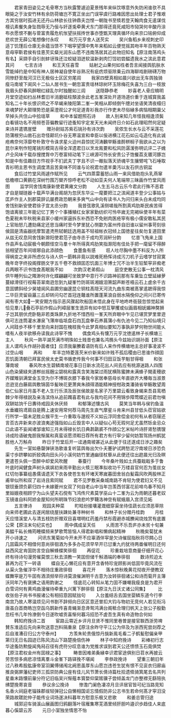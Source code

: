 <!-- { "loadSidebar": true } -->
　　君家青田姿见之毛骨寒方当秋露警遽迫夏景残年来纵饮啄意外失防闲谁欤不具眼毙之于汝安竹林有余防荷塘岂不寛正坐出门误寜虞行路难因思出处理士君子惟艰方其穷居时孤进无还丹山林欲长往钟鼎夫岂悭一朝陇书至倐若登天翰肉食无逺谋伐檀讥素餐失身坠戮辱无乃佞与奸逐兎牵黄犬东门那得还竟死咸阳市恸哭何辛酸丹涂布衣愿恨不蒯与菅富贵履危机怅望扶摇抟世事亦堕甑天理真循环向来京口铭俯仰成悲欢世无薛公笔想像付永叹
　　和万元亨舍人送芡实
　　吴兴鱼稻乡来视刺史印适丁饥馑后仓廪无余蕴当馈不下咽寜望馔中隽年来稻如云便觉摇其吻丰年百物熟天意毋寜靳君侯有佳恵芡实粲光润东山愿不违南荡居其近此物旧知名【原注南荡鸡头有名】采撷手自引剖蚌讶珠还泣蛟疑泪迸软温新剥肉饤饾初尝醖遗我水之滨此意君其问
　　七言古诗
　　和王天任喜雪
　　姑射之山果何如徃者吾言闻接舆肌肤氷雪能绰约是中知有神人居神凝自使年谷熟况有疵疠烦驱除乗云四海聊戏剧磅礴万物同惨舒至哉河汉已无极俗士区区穷尾闾
　　我家四壁真相如晨兴欲出无车舆独骑瘦马南坡下阆风十二仙人居书生一朝忽富贵瑶林琼树环玉除梅花失喜为三白一枝放我眉头舒春风醉眼红緑乱尔时独醒如三闾
　　送隠静恭老
　　妙喜老人骨应槁明月堂空迹如扫丛林耆旧半消磨砥柱頽波余此老五峯深处开道场道价重于连城寳我盖知名二十年长恨识师之不早朅来陵阳第二峯一笑相从即倾倒午牕对坐语笑清夜榻归来魂梦好大颠理势恐是渠澄观公才何足道青衫我亦行作吏未尽俗縁多病恼相期巢父早掉头共住山中拾瑶草
　　和中本留题照石诗
　　故人别来知几年怪我相逢须鬓白看镜功名不用频苍苔徧教留行迹蚤知宇定发天光未闻终日介如石此理昭然何足疑来诗并遣镌崖壁
　　赠孙尉姑苏紫石铫孙有诗次韵
　　吴侬生长水与云不采莲花防蒲根穷山凿石出竒怪颠坑仆谷无寒温宣和幸臣以佞进横江花石如云屯造化有此诚疮痏奈何浮靡夸朴敦守令诛求星火迫州县惊扰河涛飜举觞谁酹栟榈子我欲从之以为昆尔来刳作短尾铫形模简古得全浑遗君日以烹龙鳯要和松风防潺湲弥明讥评二子媿卢仝风味千载存搜搅胷中万卷富倾动笔下三峡源可怜长安贵公子饱餐荔支餍河豚岂知是中有佳趣目方忤视手不扪武夫丁字且不识一礮拟落天骄魂平生攘臂咤飞石唾取青衫明主恩书生调度清且苦臭味不同谁与论祝君勿遣羊羮汚以友石供古铜盆
　　食后过竹堂风雨遽作赋所见
　　云气四蒸雷蓄怒山雨一来风借助抱头乳燕窜低檐噤口黄鹂在深树竹围万槊齐惊呼老松不动如亚夫何人笔端带三昧画作竹堂风雨图
　　监学同舍饯南康新使君黄雍文分韵
　　人生五马古云乐今君此行殊不恶君才自是瑚琏器十载声华满台阁胡为忽厌东华尘一麾要把江之滨闻道丰登少公事姑与匡庐作主人到郡莫辞讥屡费政恐朝来多爽气山中向有读书人为问归来头白未成均同舍饯别新安使君徐子宜太丞分韵
　　我昔弦歌乳溪侧嗟哉所割真鸡肋斯民疾苦得饱谙离彼三年能记忆丁男个个事播殖红女家家勤纺织可怜卒嵗无完褐纵使丰年有菜色夏税未毕秋税来县家小缓州家逼拆东补西恐不免剜肉医疮寜有极小儒安敢私其民上官贻怒几遭劾痛定还思当痛时至今梦里犹心恻歙为富州传自旧谁以留州事苛刻徐侯固是清庙器抚摩暂遣凴熊轼朝廷选用盖不轻祖帐衣冠倾上国徳星往矣勿复道田里从兹无叹息同舍饯新滁阳使君范子由寺丞于成均芳润轩分韵
　　忆昔飞鳬来上国作县声名动宸极今朝颇怪空马羣十年所得真鸡肋笑指滁阳有佳处手把一麾留不得醉翁相望百年间琅琊自此添顔色
　　食墨鱼有感
　　诳人吐尽胸中墨不料反为人所得祸变之来非所虑仅与诗人供一筯韩非竟以説难死杨恽诗成污刀机子云嗜学甘寂寞晚年竒字终投阁撑肠文字五千卷不救顔囬忍饥面三年博士冗不治半生铅椠寜非痴老兵两眼不识书饱食髙眠我不如
　　次韵汉老弟假山
　　庭空吏散无公事一枕清风供午睡列仙之陬渺何许化蝶翩翩可坐致梦中意行不识路神前那有车乗坠立壁延縁萝蔓緑滑径行视莓苔翠南逰忽到九疑峯竹防斑斑湘娥泪箫韶声断苍梧云石上虗余千古意囬镳斜经少昊墟阆风县圃穷幽邃昆仑铜柱髙隠天河流九曲东南被髙掌逺蹠得我惊二华巨灵留赑屭三丘却转问勾芒首冠连鼇谁所置蓬莱浪自弱水隔俛仰之间兴已寄传闻有枣大如一笑安期方指示恶风骤起吹船囬未悟此身在平地咚咚衙鼓忽惊觉起来恰见羣儿叠石亭前作假山列嶂层峯生诡异有如中怒互拏攫或似画眉相妩媚神獒狮子岂其朋伏虎卧駞非若类珠屏九折地不惜西柱一峯天所弃眼中乍见已堪赏梦里曽逰俱可志连筒灌水瀑泉飞薄岸临坻盘石岿瓦盘拳石养菖蒲小有仇池今见二乃知仙境只人间跬歩不移千里至向来封国在槐枝我今此梦真相似要知万事孰非梦何物世间能乆嗜有人夜半欲移舟读我此诗寜不愧
　　偶食鸡头有懐万元亨沈徳逺林子长横塘三主人
　　秋风一熟平湖芡满市明珠如土贱昔也兼名鸿鴈头今兹始识胡孙面【原注主人谓鸡头作胡孙面者佳】应须我軰賸着语防有后人来作传横塘地主总好事凌波不过空山咽
　　再和
　　年丰岂特菱莲芡米价新来如许贱不孤后稷由已思谁作顔囬忍饥面清朝已拜富民侯太史莫书循吏传我今何事不归田豆饭芋魁甘得咽
　　和张簿南坡
　　春风吹水生碧鳞南坡花事日日新水流花出人间去应有桃源迷路人四围山色染黛緑夹道栁丝摇麹尘碧桃和露真含笑海棠过雨犹横陈蜜脾未满蜂子閙麦穂欲齐媒雉驯满堂金玉空为尔不博斑衣膝下春我今家居奉慈母长年直欲齐大椿毎当淑景恣逰览白藤肩舆敷锦茵华髪映花更萧爽朱顔得酒能精神授柑政类潘骑省举觞敢望周伯仁仙家日月虽不老人生行乐湏及辰张侯故是名家子万里碧云看致身朅来吾县鸾栖棘少年得禄説及亲洛滨侍从追前躅喜君有此与我均花间不用锦歩障莺蝶近前君勿嗔双缾姑饷千日夀待戒园夫休厌频
　　和郁簿述懐古风
　　莫笑当年韩与侯钓鱼温水垂纎钩鸢肩自是腾上速安用常何荐马周先生直气摩星斗肯来州县甘低头莅官姑欲行所学一猿未足胜众猴平生一介重取与邈视不义如云浮同舍偿金初何有从者窃屦还言否古井新来亦波浪夷途强指如山丘毁言中人以疑似心苟无瑕何足尤虽然铄金忌众口此语不妄闻诸邹谁知三月未得禄长饥日典鹔鹴裘不作顔公乞米帖吟诗肝肾愁镌锼诗成险语破鬼胆我惭属和真蛮讴愿须暇日荐所有君方有行寜少留何妨暂驾扬州鹤犹胜他人万斛舟
　　昨日于竹堂后开一迳通南坡甚近从此便于往还遂成日渉之趣矣
　　先生一室如悬罄弹铗浩歌谁复听篮舆毎出欠仆夫蹇驴试跨愁泥泞南坡日渉恐负渠寸歩跻攀如折胫偶向田头问小溪何妨竹里通幽径杖藜从此便还往出趂晨光归及暝更遣苍头佩一壶醉中却爱风吹醒
　　春蚕行
　　今年桑叶贱如土呉蚕戢戢多于鲁叶底时闻健食声树头飒飒初来雨辛勤出火倐三眠凖拟收功千万缕县官何忍为茧丝女红切勿事纂组愚儒请遗天下衣各使苍生有环堵天寒嵗暮田舍翁白髪霜风吹两股林正甫举似所和双了岩诗且索同赋
　　君不见罗敷采桑城南路不肯轻为使君妇又不见银钗垂颈负薪归四十未嫁夔州女双了何自老山中当年岂羡西邻富花前啼鸟春不知月里姮娥夜相顾宁为山头望夫石傥有飞鸿传尺素莫学巫山十二峯为云为雨朝还暮老奴玉镜谁自料阿娇金屋知何所眀珠节妇浪悲吟罗韈洛神空有赋蛾眉入宫须见妬
　　五言律诗
　　观园夫种菜
　　町畦纷接壤灌溉细穿渠坐待佳蔬长应须恶草除向来师老圃此去遂闲居绕屋扶踈处兼寻种树书
　　和林子长分赠丹桂韵
　　月桂天应惜溪堂人与清五枝防折赠双目喜増明红药羞丹禁彤霞避赤城賸闻烧烛赏有底置公荣【原注末句纪实也】
　　雨中偶成呈天任
　　乆雨苦不乐吾庐亦未贫十旬兼美醖千畆长脩筠睡蝶频来梦歌莺皆恼人得君新唱和懒病起精神
　　秋晚矣菊犹未开小诗速之
　　问讯东篱菊如今开未开不应辜酒伴寜是欠诗催屈指秋将尽闗心日几囬霜风不相借何意尚徘徊酒为多多办花须早早开已愆重九约犹待两畨催明日还何益西风定肯囬防言空自解蜂蝶笑徘徊
　　再促花
　　珍重栽培意商量仔细开花心终有待诗句漫劳催莫恨三秋去湏教一笑囬但储千斛酒端的奉徘徊
　　数诗煎迫太甚再为花下一转语
　　蝶自无心懒花应有意开含香特珍宠顾影尚低囬毕竟风流在从渠火急催浮华不相待庄重政徘徊
　　喜花开
　　落木惊秋晚黄花彻夜开便教双蝶舞寜是万牛囬有酒湏频举将诗莫浪催渊明千古意为汝转徘徊诸公和诗而菊开主簿沃同年乃有褒拂之语用韵谢之
　　怪底花心转知从笔力囬不嫌嘲我瘦良是为君开白雪词何有黄鸡曲漫催待牵重九兴篱下醉徘徊【原注九日沃丈诸公同集】
　　比收张伯子尚书书报诸公有相招意因赋拙句
　　入台羞结舌去国坐婴鳞东道今行李南宫乃故人寒温烦见问书劄不辞频向日区区意还曽扣大钧与物初无竞何人若见衔冯唐虽白首商皓岂空函乌鹊新传喜青蝇渐息谗鸳鸿满台阁秪合理归帆天上张公子殷勤忽枉书几年怜潦倒今日遂吹嘘贡喜惭何暮冯招恐不虗吾生真有命造物合何如
　　韩知府挽诗二首
　　宦路云霄近乡评月旦贤不惟同里巷曽是接官聫西浙劳禆賛东淮适后先向来吹送意岂料隔重泉【原注余昨守平江公为倅及为浙西宪尝剡荐之后自淮漕召归公方守泰州】
　　方羡朱轮贵俄惊丹旐新鳯毛看二子鹤髪慰偏亲甲第归无日名园迹已陈风流山下路楚挽倍伤神
　　林子中知府挽诗
　　彩棒初行志华途蚤防勲旋闻鳬舄召径有虎符分叹息谁为党推求误到君天公还愦愦玉石竟俱焚【原注君权金州有囬禄之事】
　　畴昔因难弟夤縁幸识君宦途俱别日苕水再披云劳苦惊多病悲凉惜离羣斗金峯下路铎挽不堪闻
　　李叅政挽诗
　　望重三朝旧年过八秩希股肱康帝室羽翼傅储闱北阙恩虽厚东山愿岂违苍生犹有恨不见衮衣归廊庙推良弼屏藩纪吏师三孤崇防典公座有佳儿风节萧长倩诗篇杜拾遗倐骑箕尾去名共列星垂末路懐前軰分符记旧临吴兴惭薤本寳婺仰棠隂骥子尝倾盖龙门亦整襟无繇陪执绋楚挽寄哀音
　　叅议余公挽诗
　　惨澹门阑色凄凉月旦评居官皆可纪当路竞知名香火祠庭老锱铢郡绂轻弹冠公自懒相国讵忘情假防非公志书生若命何髙才寜汨没荣路故蹉跎仲子能传业词场遂决科暮年方慰意乐极又悲歌
　　和姜总管归途
　　城郭迎车骑溪山展画图归鸦翻落叶宿雁集寒芜酒里倾肝胆吟邉识歩趋佳人来底暮心傒碧云苏
　　元日小室独坐情思不怡
